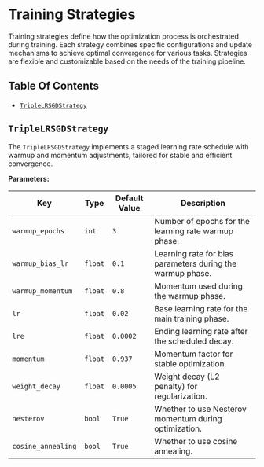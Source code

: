 # Training Strategies

Training strategies define how the optimization process is orchestrated during training. Each strategy combines specific configurations and update mechanisms to achieve optimal convergence for various tasks. Strategies are flexible and customizable based on the needs of the training pipeline.

## Table Of Contents

- [`TripleLRSGDStrategy`](#triplelrsgdstrategy)

## `TripleLRSGDStrategy`

The `TripleLRSGDStrategy` implements a staged learning rate schedule with warmup and momentum adjustments, tailored for stable and efficient convergence.

**Parameters:**

| Key                | Type    | Default Value | Description                                                |
| ------------------ | ------- | ------------- | ---------------------------------------------------------- |
| `warmup_epochs`    | `int`   | `3`           | Number of epochs for the learning rate warmup phase.       |
| `warmup_bias_lr`   | `float` | `0.1`         | Learning rate for bias parameters during the warmup phase. |
| `warmup_momentum`  | `float` | `0.8`         | Momentum used during the warmup phase.                     |
| `lr`               | `float` | `0.02`        | Base learning rate for the main training phase.            |
| `lre`              | `float` | `0.0002`      | Ending learning rate after the scheduled decay.            |
| `momentum`         | `float` | `0.937`       | Momentum factor for stable optimization.                   |
| `weight_decay`     | `float` | `0.0005`      | Weight decay (L2 penalty) for regularization.              |
| `nesterov`         | `bool`  | `True`        | Whether to use Nesterov momentum during optimization.      |
| `cosine_annealing` | `bool`  | `True`        | Whether to use cosine annealing.                           |
